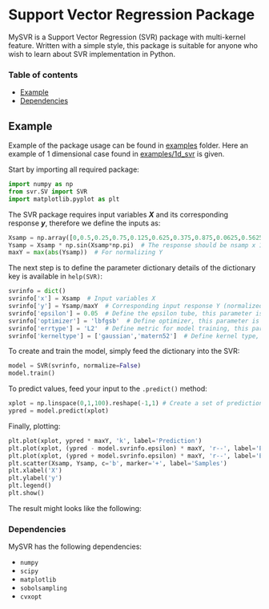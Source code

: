 # Support Vector Regression Package
MySVR is a Support Vector Regression (SVR) package with multi-kernel feature. Written with a simple style, this package is suitable for anyone who wish to learn about SVR implementation in Python.
 
### Table of contents
- [Example](#example)
- [Dependencies](#dependencies)

## Example
Example of the package usage can be found in [examples](https://github.com/fazaghifari/MySVR/tree/master/svr/examples) folder. Here an example of 1 dimensional case found in [examples/1d_svr](https://github.com/fazaghifari/MySVR/blob/master/svr/examples/1d_svr.py) is given.

Start by importing all required package:

```python
import numpy as np
from svr.SV import SVR
import matplotlib.pyplot as plt
```

The SVR package requires input variables ***X*** and its corresponding response ***y***, therefore we define the inputs as:

```python
Xsamp = np.array([0,0.5,0.25,0.75,0.125,0.625,0.375,0.875,0.0625,0.5625]).reshape(-1,1)  # The input should be nsamp x nvar
Ysamp = Xsamp * np.sin(Xsamp*np.pi)  # The response should be nsamp x 1
maxY = max(abs(Ysamp))  # For normalizing Y
```

The next step is to define the parameter dictionary details of the dictionary key is available in `help(SVR)`:

```python
svrinfo = dict()
svrinfo['x'] = Xsamp  # Input variables X
svrinfo['y'] = Ysamp/maxY  # Corresponding input response Y (normalized)
svrinfo['epsilon'] = 0.05  # Define the epsilon tube, this parameter is optional 
svrinfo['optimizer'] = 'lbfgsb'  # Define optimizer, this parameter is optional
svrinfo['errtype'] = 'L2'  # Define metric for model training, this parameter is optional
svrinfo['kerneltype'] = ['gaussian','matern52']  # Define kernel type, in this case we use multiple kernel for demo. This parameter is optional 
```

To create and train the model, simply feed the dictionary into the SVR:

```python
model = SVR(svrinfo, normalize=False)
model.train()
```

To predict values, feed your input to the `.predict()` method:

```python
xplot = np.linspace(0,1,100).reshape(-1,1) # Create a set of prediction input
ypred = model.predict(xplot)
```

Finally, plotting:
```python
plt.plot(xplot, ypred * maxY, 'k', label='Prediction')
plt.plot(xplot, (ypred - model.svrinfo.epsilon) * maxY, 'r--', label='Epsilon -')
plt.plot(xplot, (ypred + model.svrinfo.epsilon) * maxY, 'r--', label='Epsilon +')
plt.scatter(Xsamp, Ysamp, c='b', marker='+', label='Samples')
plt.xlabel('X')
plt.ylabel('y')
plt.legend()
plt.show()
```
The result might looks like the following:


### Dependencies

MySVR has the following dependencies:

* `numpy`
* `scipy`
* `matplotlib`
* `sobolsampling`
* `cvxopt`
